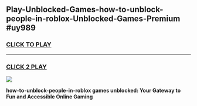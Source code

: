 
## Play-Unblocked-Games-how-to-unblock-people-in-roblox-Unblocked-Games-Premium #uy989
<h3>
<a href="https://premium.freeplayer.one?title=how-to-unblock-people-in-roblox&ref=12M">CLICK TO PLAY</a></h3>
<hr>

<h3>
<a href="https://premium.freeplayer.one?title=how-to-unblock-people-in-roblox&ref=12M">CLICK 2 PLAY</a>
  
</h3>

<a href="https://premium.freeplayer.one?title=how-to-unblock-people-in-roblox&ref=12M"><img src="https://clearcache.store/games.png"></a>


**how-to-unblock-people-in-roblox games unblocked: Your Gateway to Fun and Accessible Online Gaming**
